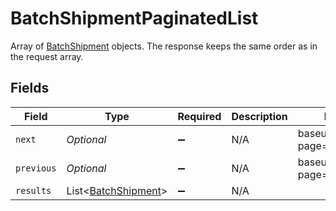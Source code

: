 # BatchShipmentPaginatedList

Array of <a href="#section/Batch-Shipment">BatchShipment</a> objects. 
The response keeps the same order as in the request array.


## Fields

| Field                                                           | Type                                                            | Required                                                        | Description                                                     | Example                                                         |
| --------------------------------------------------------------- | --------------------------------------------------------------- | --------------------------------------------------------------- | --------------------------------------------------------------- | --------------------------------------------------------------- |
| `next`                                                          | *Optional<String>*                                              | :heavy_minus_sign:                                              | N/A                                                             | baseurl?page=3&results=10                                       |
| `previous`                                                      | *Optional<String>*                                              | :heavy_minus_sign:                                              | N/A                                                             | baseurl?page=1&results=10                                       |
| `results`                                                       | List<[BatchShipment](../../models/components/BatchShipment.md)> | :heavy_minus_sign:                                              | N/A                                                             |                                                                 |